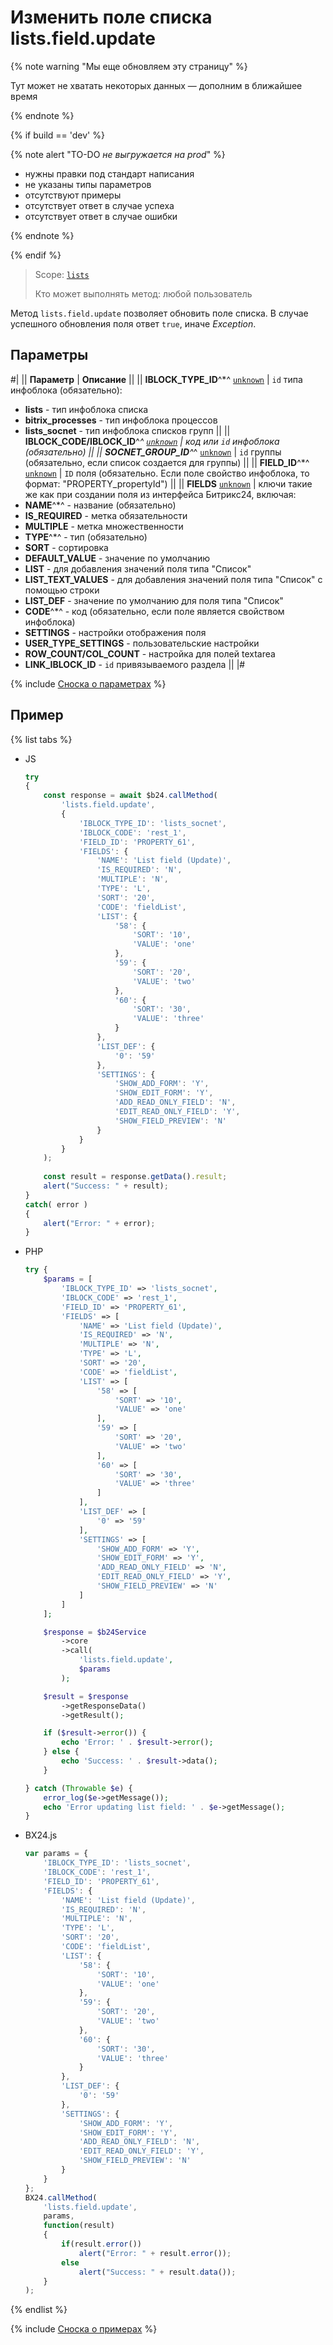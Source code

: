 # Изменить поле списка lists.field.update

{% note warning "Мы еще обновляем эту страницу" %}

Тут может не хватать некоторых данных — дополним в ближайшее время

{% endnote %}

{% if build == 'dev' %}

{% note alert "TO-DO _не выгружается на prod_" %}

- нужны правки под стандарт написания
- не указаны типы параметров
- отсутствуют примеры
- отсутствует ответ в случае успеха
- отсутствует ответ в случае ошибки

{% endnote %}

{% endif %}

> Scope: [`lists`](../../scopes/permissions.md)
>
> Кто может выполнять метод: любой пользователь

Метод `lists.field.update` позволяет обновить поле списка. В случае успешного обновления поля ответ `true`, иначе *Exception*.

## Параметры

#|
|| **Параметр** | **Описание** ||
|| **IBLOCK_TYPE_ID**^*^
[`unknown`](../../data-types.md) | `id` типа инфоблока (обязательно):
- **lists** - тип инфоблока списка
- **bitrix_processes** - тип инфоблока процессов
- **lists_socnet** - тип инфоблока списков групп ||
|| **IBLOCK_CODE/IBLOCK_ID**^*^
[`unknown`](../../data-types.md) | код или `id` инфоблока (обязательно) ||
|| **SOCNET_GROUP_ID**^*^
[`unknown`](../../data-types.md) | `id` группы (обязательно, если список создается для группы) ||
|| **FIELD_ID**^*^
[`unknown`](../../data-types.md) | `ID` поля (обязательно. Если поле свойство инфоблока, то формат: "PROPERTY_propertyId") ||
|| **FIELDS**
[`unknown`](../../data-types.md) | ключи такие же как при создании поля из интерфейса Битрикс24, включая:
- **NAME**^*^ - название (обязательно)
- **IS_REQUIRED** - метка обязательности
- **MULTIPLE** - метка множественности
- **TYPE**^*^ - тип (обязательно)
- **SORT** - сортировка
- **DEFAULT_VALUE** - значение по умолчанию
- **LIST** - для добавления значений поля типа "Список"
- **LIST_TEXT_VALUES** - для добавления значений поля типа "Список" с помощью строки
- **LIST_DEF** - значение по умолчанию для поля типа "Список"
- **CODE**^*^ - код (обязательно, если поле является свойством инфоблока)
- **SETTINGS** - настройки отображения поля
- **USER_TYPE_SETTINGS** - пользовательские настройки
- **ROW_COUNT/COL_COUNT** - настройка для полей textarea
- **LINK_IBLOCK_ID** - `id` привязываемого раздела ||
|#

{% include [Сноска о параметрах](../../../_includes/required.md) %}

## Пример

{% list tabs %}

- JS


    ```js
    try
    {
    	const response = await $b24.callMethod(
    		'lists.field.update',
    		{
    			'IBLOCK_TYPE_ID': 'lists_socnet',
    			'IBLOCK_CODE': 'rest_1',
    			'FIELD_ID': 'PROPERTY_61',
    			'FIELDS': {
    				'NAME': 'List field (Update)',
    				'IS_REQUIRED': 'N',
    				'MULTIPLE': 'N',
    				'TYPE': 'L',
    				'SORT': '20',
    				'CODE': 'fieldList',
    				'LIST': {
    					'58': {
    						'SORT': '10',
    						'VALUE': 'one'
    					},
    					'59': {
    						'SORT': '20',
    						'VALUE': 'two'
    					},
    					'60': {
    						'SORT': '30',
    						'VALUE': 'three'
    					}
    				},
    				'LIST_DEF': {
    					'0': '59'
    				},
    				'SETTINGS': {
    					'SHOW_ADD_FORM': 'Y',
    					'SHOW_EDIT_FORM': 'Y',
    					'ADD_READ_ONLY_FIELD': 'N',
    					'EDIT_READ_ONLY_FIELD': 'Y',
    					'SHOW_FIELD_PREVIEW': 'N'
    				}
    			}
    		}
    	);
    	
    	const result = response.getData().result;
    	alert("Success: " + result);
    }
    catch( error )
    {
    	alert("Error: " + error);
    }
    ```

- PHP


    ```php
    try {
        $params = [
            'IBLOCK_TYPE_ID' => 'lists_socnet',
            'IBLOCK_CODE' => 'rest_1',
            'FIELD_ID' => 'PROPERTY_61',
            'FIELDS' => [
                'NAME' => 'List field (Update)',
                'IS_REQUIRED' => 'N',
                'MULTIPLE' => 'N',
                'TYPE' => 'L',
                'SORT' => '20',
                'CODE' => 'fieldList',
                'LIST' => [
                    '58' => [
                        'SORT' => '10',
                        'VALUE' => 'one'
                    ],
                    '59' => [
                        'SORT' => '20',
                        'VALUE' => 'two'
                    ],
                    '60' => [
                        'SORT' => '30',
                        'VALUE' => 'three'
                    ]
                ],
                'LIST_DEF' => [
                    '0' => '59'
                ],
                'SETTINGS' => [
                    'SHOW_ADD_FORM' => 'Y',
                    'SHOW_EDIT_FORM' => 'Y',
                    'ADD_READ_ONLY_FIELD' => 'N',
                    'EDIT_READ_ONLY_FIELD' => 'Y',
                    'SHOW_FIELD_PREVIEW' => 'N'
                ]
            ]
        ];
    
        $response = $b24Service
            ->core
            ->call(
                'lists.field.update',
                $params
            );
    
        $result = $response
            ->getResponseData()
            ->getResult();
    
        if ($result->error()) {
            echo 'Error: ' . $result->error();
        } else {
            echo 'Success: ' . $result->data();
        }
    
    } catch (Throwable $e) {
        error_log($e->getMessage());
        echo 'Error updating list field: ' . $e->getMessage();
    }
    ```

- BX24.js

    ```js
    var params = {
        'IBLOCK_TYPE_ID': 'lists_socnet',
        'IBLOCK_CODE': 'rest_1',
        'FIELD_ID': 'PROPERTY_61',
        'FIELDS': {
            'NAME': 'List field (Update)',
            'IS_REQUIRED': 'N',
            'MULTIPLE': 'N',
            'TYPE': 'L',
            'SORT': '20',
            'CODE': 'fieldList',
            'LIST': {
                '58': {
                    'SORT': '10',
                    'VALUE': 'one'
                },
                '59': {
                    'SORT': '20',
                    'VALUE': 'two'
                },
                '60': {
                    'SORT': '30',
                    'VALUE': 'three'
                }
            },
            'LIST_DEF': {
                '0': '59'
            },
            'SETTINGS': {
                'SHOW_ADD_FORM': 'Y',
                'SHOW_EDIT_FORM': 'Y',
                'ADD_READ_ONLY_FIELD': 'N',
                'EDIT_READ_ONLY_FIELD': 'Y',
                'SHOW_FIELD_PREVIEW': 'N'
            }
        }
    };
    BX24.callMethod(
        'lists.field.update',
        params,
        function(result)
        {
            if(result.error())
                alert("Error: " + result.error());
            else
                alert("Success: " + result.data());
        }
    );
    ```

{% endlist %}

{% include [Сноска о примерах](../../../_includes/examples.md) %}
